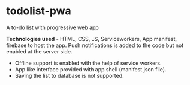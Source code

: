 # todolist-pwa
A to-do list with progressive web app

**Technologies used** - HTML, CSS, JS, Serviceworkers, App manifest, firebase to host the app. Push notifications is added to the code but not enabled at the server side.

* Offline support is enabled with the help of service workers.
* App like interface provided with app shell (manifest.json file).
* Saving the list to database is not supported.
